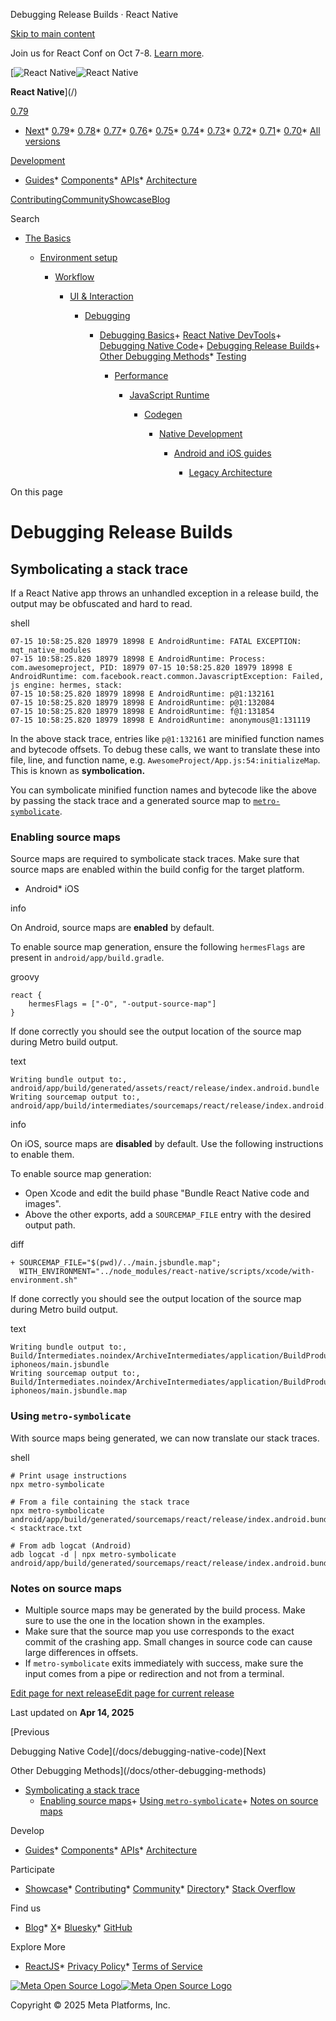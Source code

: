 Debugging Release Builds · React Native

[Skip to main content](#__docusaurus_skipToContent_fallback)

Join us for React Conf on Oct 7-8. [Learn more](https://conf.react.dev).

[![React Native](/img/header_logo.svg)![React Native](/img/header_logo.svg)

**React Native**](/)

[0.79](/docs/debugging-release-builds)

* [Next](/docs/next/debugging-release-builds)* [0.79](/docs/debugging-release-builds)* [0.78](/docs/0.78/debugging-release-builds)* [0.77](/docs/0.77/debugging-release-builds)* [0.76](/docs/0.76/debugging-release-builds)* [0.75](/docs/0.75/debugging-release-builds)* [0.74](/docs/0.74/debugging-release-builds)* [0.73](/docs/0.73/debugging-release-builds)* [0.72](/docs/0.72/getting-started)* [0.71](/docs/0.71/getting-started)* [0.70](/docs/0.70/getting-started)* [All versions](/versions)

[Development](#)

* [Guides](/docs/getting-started)* [Components](/docs/components-and-apis)* [APIs](/docs/accessibilityinfo)* [Architecture](/architecture/overview)

[Contributing](/contributing/overview)[Community](/community/overview)[Showcase](/showcase)[Blog](/blog)

Search

* [The Basics](/docs/getting-started)

  * [Environment setup](/docs/environment-setup)

    * [Workflow](/docs/running-on-device)

      * [UI & Interaction](/docs/style)

        * [Debugging](/docs/debugging)

          + [Debugging Basics](/docs/debugging)+ [React Native DevTools](/docs/react-native-devtools)+ [Debugging Native Code](/docs/debugging-native-code)+ [Debugging Release Builds](/docs/debugging-release-builds)+ [Other Debugging Methods](/docs/other-debugging-methods)* [Testing](/docs/testing-overview)

            * [Performance](/docs/performance)

              * [JavaScript Runtime](/docs/javascript-environment)

                * [Codegen](/docs/the-new-architecture/what-is-codegen)

                  * [Native Development](/docs/native-platform)

                    * [Android and iOS guides](/docs/headless-js-android)

                      * [Legacy Architecture](/docs/legacy/native-modules-intro)

On this page

Debugging Release Builds
========================

Symbolicating a stack trace[​](#symbolicating-a-stack-trace "Direct link to Symbolicating a stack trace")
---------------------------------------------------------------------------------------------------------

If a React Native app throws an unhandled exception in a release build, the output may be obfuscated and hard to read.

shell

```
07-15 10:58:25.820 18979 18998 E AndroidRuntime: FATAL EXCEPTION: mqt_native_modules  
07-15 10:58:25.820 18979 18998 E AndroidRuntime: Process: com.awesomeproject, PID: 18979 07-15 10:58:25.820 18979 18998 E AndroidRuntime: com.facebook.react.common.JavascriptException: Failed, js engine: hermes, stack:  
07-15 10:58:25.820 18979 18998 E AndroidRuntime: p@1:132161  
07-15 10:58:25.820 18979 18998 E AndroidRuntime: p@1:132084  
07-15 10:58:25.820 18979 18998 E AndroidRuntime: f@1:131854  
07-15 10:58:25.820 18979 18998 E AndroidRuntime: anonymous@1:131119  

```

In the above stack trace, entries like `p@1:132161` are minified function names and bytecode offsets. To debug these calls, we want to translate these into file, line, and function name, e.g. `AwesomeProject/App.js:54:initializeMap`. This is known as **symbolication.**

You can symbolicate minified function names and bytecode like the above by passing the stack trace and a generated source map to [`metro-symbolicate`](http://npmjs.com/package/metro-symbolicate).

### Enabling source maps[​](#enabling-source-maps "Direct link to Enabling source maps")

Source maps are required to symbolicate stack traces. Make sure that source maps are enabled within the build config for the target platform.

* Android* iOS

info

On Android, source maps are **enabled** by default.

To enable source map generation, ensure the following `hermesFlags` are present in `android/app/build.gradle`.

groovy

```
react {  
    hermesFlags = ["-O", "-output-source-map"]  
}  

```

If done correctly you should see the output location of the source map during Metro build output.

text

```
Writing bundle output to:, android/app/build/generated/assets/react/release/index.android.bundle  
Writing sourcemap output to:, android/app/build/intermediates/sourcemaps/react/release/index.android.bundle.packager.map  

```

info

On iOS, source maps are **disabled** by default. Use the following instructions to enable them.

To enable source map generation:

* Open Xcode and edit the build phase "Bundle React Native code and images".
* Above the other exports, add a `SOURCEMAP_FILE` entry with the desired output path.

diff

```
+ SOURCEMAP_FILE="$(pwd)/../main.jsbundle.map";  
  WITH_ENVIRONMENT="../node_modules/react-native/scripts/xcode/with-environment.sh"  

```

If done correctly you should see the output location of the source map during Metro build output.

text

```
Writing bundle output to:, Build/Intermediates.noindex/ArchiveIntermediates/application/BuildProductsPath/Release-iphoneos/main.jsbundle  
Writing sourcemap output to:, Build/Intermediates.noindex/ArchiveIntermediates/application/BuildProductsPath/Release-iphoneos/main.jsbundle.map  

```

### Using `metro-symbolicate`[​](#using-metro-symbolicate "Direct link to using-metro-symbolicate")

With source maps being generated, we can now translate our stack traces.

shell

```
# Print usage instructions  
npx metro-symbolicate  
  
# From a file containing the stack trace  
npx metro-symbolicate android/app/build/generated/sourcemaps/react/release/index.android.bundle.map < stacktrace.txt  
  
# From adb logcat (Android)  
adb logcat -d | npx metro-symbolicate android/app/build/generated/sourcemaps/react/release/index.android.bundle.map  

```

### Notes on source maps[​](#notes-on-source-maps "Direct link to Notes on source maps")

* Multiple source maps may be generated by the build process. Make sure to use the one in the location shown in the examples.
* Make sure that the source map you use corresponds to the exact commit of the crashing app. Small changes in source code can cause large differences in offsets.
* If `metro-symbolicate` exits immediately with success, make sure the input comes from a pipe or redirection and not from a terminal.

[Edit page for next release](https://github.com/facebook/react-native-website/edit/main/docs/debugging-release-builds.md)[Edit page for current release](https://github.com/facebook/react-native-website/edit/main/website/versioned_docs/version-0.79/debugging-release-builds.md)

Last updated on **Apr 14, 2025**

[Previous

Debugging Native Code](/docs/debugging-native-code)[Next

Other Debugging Methods](/docs/other-debugging-methods)

* [Symbolicating a stack trace](#symbolicating-a-stack-trace)
  + [Enabling source maps](#enabling-source-maps)+ [Using `metro-symbolicate`](#using-metro-symbolicate)+ [Notes on source maps](#notes-on-source-maps)

Develop

* [Guides](/docs/getting-started)* [Components](/docs/components-and-apis)* [APIs](/docs/accessibilityinfo)* [Architecture](/architecture/overview)

Participate

* [Showcase](/showcase)* [Contributing](/contributing/overview)* [Community](/community/overview)* [Directory](https://reactnative.directory/)* [Stack Overflow](https://stackoverflow.com/questions/tagged/react-native)

Find us

* [Blog](/blog)* [X](https://x.com/reactnative)* [Bluesky](https://bsky.app/profile/reactnative.dev)* [GitHub](https://github.com/facebook/react-native)

Explore More

* [ReactJS](https://react.dev/)* [Privacy Policy](https://opensource.fb.com/legal/privacy/)* [Terms of Service](https://opensource.fb.com/legal/terms/)

[![Meta Open Source Logo](/img/oss_logo.svg)![Meta Open Source Logo](/img/oss_logo.svg)](https://opensource.fb.com/)

Copyright © 2025 Meta Platforms, Inc.